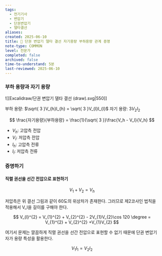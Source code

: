 ```yaml
---
tags: 
  - 전기기사
  - 변압기
  - 단권변압기
  - 델타결선
aliases: 
created: 2025-06-10
title: 📝 단권 변압기 델타 결선 자기용량 부하용량 관계 증명
note-type: COMMON
level: 전문가
completed: false
archived: false
time-to-understand: 5분
last-reviewed: 2025-06-10
---
```


### 부하 용량과 자기 용량
![[Excalidraw/단권 변압기 델타 결선 (draw).svg|550]]

부하 용량: $\sqrt{ 3 }V_{h}I_{h} = \sqrt{ 3 }V_{l}I_{l}$
자기 용량: $3V_{2}I_{2}$

$$
\frac{자기용량}{부하용량} = \frac{1}{\sqrt{ 3 }}\frac{V_h - V_l}{V_h}
$$
- $V_h$: 고압측 전압
- $V_l$: 저압측 전압
- $I_h$: 고압측 전류
- $I_l$: 저압측 전류

### 증명하기
#### 직렬 권선을 선간 전압으로 표현하기

$$
V_{1} +V_{2} = V_{h}
$$

저압측은 위 결선 그림과 같이 60도의 위상차가 존재한다. 그러므로 제2코사인 법칙을 적용해서 V_l을 길이를 구해야 한다.

$$
V_{l}^{2} = V_{1}^{2} + V_{2}^{2} - 2V_{1}V_{2}\cos 120 \degree = V_{1}^{2} + V_{2}^{2} +V_{1}V_{2}
$$

여기서 문제는 깔끔하게 직렬 권선을 선간 전압으로 표현할 수 없기 때문에 단권 변압기 자가 용량 특성을 활용한다.

$$
V_{1}I_{1} = V_{2}I_{2}
$$


